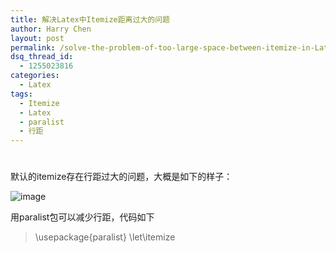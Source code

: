 ```yaml
---
title: 解决Latex中Itemize距离过大的问题
author: Harry Chen
layout: post
permalink: /solve-the-problem-of-too-large-space-between-itemize-in-Latex/
dsq_thread_id:
  - 1255023816
categories:
  - Latex
tags:
  - Itemize
  - Latex
  - paralist
  - 行距
---
```

# 

默认的itemize存在行距过大的问题，大概是如下的样子：

![image][1]

用paralist包可以减少行距，代码如下

> \usepackage{paralist}
\let\itemize

   [1]: http://www.roybit.com/wp-content/uploads/2012/03/image_thumb2.png (image)

